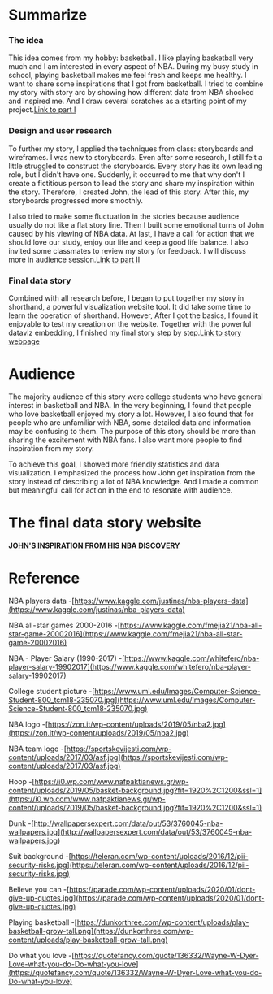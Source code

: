 
# Summarize
### **The idea**

This idea comes from my hobby: basketball. I like playing basketball very much and I am interested in every aspect of NBA. During my busy study in school, playing basketball makes me feel fresh and keeps me healthy. I want to share some inspirations that I got from basketball. I tried to combine my story with story arc by showing how different data from NBA shocked and inspired me. And I draw several scratches as a starting point of my project.[Link to part I](/final_project_jiang.md)

### **Design and user research**

To further my story, I applied the techniques from class: storyboards and wireframes.
I was new to storyboards. Even after some research, I still felt a little struggled to construct the storyboards. Every story has its own leading role, but I didn't have one. Suddenly, it occurred to me that why don't I create a fictitious person to lead the story and share my inspiration within the story. Therefore, I created John, the lead of this story. After this, my storyboards progressed more smoothly. 

I also tried to make some fluctuation in the stories because audience usually do not like a flat story line. Then I built some emotional turns of John caused by his viewing of NBA data. At last, I have a call for action that we should love our study, enjoy our life and keep a good life balance. I also invited some classmates to review my story for feedback. I will discuss more in audience session.[Link to part II](/final_project_PartII.md)

### **Final data story**

Combined with all research before, I began to put together my story in shorthand, a powerful visualization website tool. It did take some time to learn the operation of shorthand. However, After I got the basics, I found it enjoyable to test my creation on the website. Together with the powerful dataviz embedding, I finished my final story step by step.[Link to story webpage](https://carnegiemellon.shorthandstories.com/john-s-inspiration-from-his-nba-discoveries/index.html)

# Audience
The majority audience of this story were college students who have general interest in basketball and NBA. In the very beginning, I found that people who love basketball enjoyed my story a lot. However, I also found that for people who are unfamiliar with NBA, some detailed data and information may be confusing to them. The purpose of this story should be more than sharing the excitement with NBA fans. I also want more people to find inspiration from my story.

To achieve this goal, I showed more friendly statistics and data visualization. I emphasized the process how John get inspiration from the story instead of describing a lot of NBA knowledge. And I made a common but meaningful call for action in the end to resonate with audience.

# The final data story website
[**JOHN'S INSPIRATION FROM HIS NBA DISCOVERY**](https://carnegiemellon.shorthandstories.com/john-s-inspiration-from-his-nba-discoveries/index.html)

# Reference
NBA players data
-[https://www.kaggle.com/justinas/nba-players-data](https://www.kaggle.com/justinas/nba-players-data)

NBA all-star games 2000-2016
-[https://www.kaggle.com/fmejia21/nba-all-star-game-20002016](https://www.kaggle.com/fmejia21/nba-all-star-game-20002016)

NBA - Player Salary (1990-2017)
-[https://www.kaggle.com/whitefero/nba-player-salary-19902017](https://www.kaggle.com/whitefero/nba-player-salary-19902017)

College student picture
-[https://www.uml.edu/Images/Computer-Science-Student-800_tcm18-235070.jpg](https://www.uml.edu/Images/Computer-Science-Student-800_tcm18-235070.jpg)

NBA logo
-[https://zon.it/wp-content/uploads/2019/05/nba2.jpg](https://zon.it/wp-content/uploads/2019/05/nba2.jpg)

NBA team logo
-[https://sportskevijesti.com/wp-content/uploads/2017/03/asf.jpg](https://sportskevijesti.com/wp-content/uploads/2017/03/asf.jpg)

Hoop
-[https://i0.wp.com/www.nafpaktianews.gr/wp-content/uploads/2019/05/basket-background.jpg?fit=1920%2C1200&ssl=1](https://i0.wp.com/www.nafpaktianews.gr/wp-content/uploads/2019/05/basket-background.jpg?fit=1920%2C1200&ssl=1)

Dunk
-[http://wallpapersexpert.com/data/out/53/3760045-nba-wallpapers.jpg](http://wallpapersexpert.com/data/out/53/3760045-nba-wallpapers.jpg)

Suit background
-[https://teleran.com/wp-content/uploads/2016/12/pii-security-risks.jpg](https://teleran.com/wp-content/uploads/2016/12/pii-security-risks.jpg)

Believe you can
-[https://parade.com/wp-content/uploads/2020/01/dont-give-up-quotes.jpg](https://parade.com/wp-content/uploads/2020/01/dont-give-up-quotes.jpg)

Playing basketball
-[https://dunkorthree.com/wp-content/uploads/play-basketball-grow-tall.png](https://dunkorthree.com/wp-content/uploads/play-basketball-grow-tall.png)

Do what you love
-[https://quotefancy.com/quote/136332/Wayne-W-Dyer-Love-what-you-do-Do-what-you-love](https://quotefancy.com/quote/136332/Wayne-W-Dyer-Love-what-you-do-Do-what-you-love)





